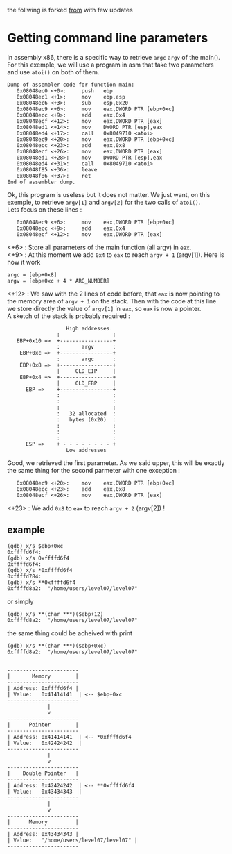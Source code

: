 the follwing is forked [from](https://github.com/maxisimo/42-RainFall/blob/main/doc/asm_x86/main_args.md) with few updates

# Getting command line parameters

In assembly x86, there is a specific way to retrieve `argc` `argv` of the main().  
For this exemple, we will use a program in asm that take two parameters and use `atoi()` on both of them.  
```
Dump of assembler code for function main:
   0x08048ec0 <+0>:     push   ebp
   0x08048ec1 <+1>:     mov    ebp,esp
   0x08048ec6 <+3>:     sub    esp,0x20
   0x08048ec9 <+6>:     mov    eax,DWORD PTR [ebp+0xc]
   0x08048ecc <+9>:     add    eax,0x4
   0x08048ecf <+12>:    mov    eax,DWORD PTR [eax]
   0x08048ed1 <+14>:    mov    DWORD PTR [esp],eax
   0x08048ed4 <+17>:    call   0x8049710 <atoi>
   0x08048ec9 <+20>:    mov    eax,DWORD PTR [ebp+0xc]
   0x08048ecc <+23>:    add    eax,0x8
   0x08048ecf <+26>:    mov    eax,DWORD PTR [eax]
   0x08048ed1 <+28>:    mov    DWORD PTR [esp],eax
   0x08048ed4 <+31>:    call   0x8049710 <atoi>
   0x08048f85 <+36>:    leave
   0x08048f86 <+37>:    ret
End of assembler dump.
```
Ok, this program is useless but it does not matter. We just want, on this exemple, to retrieve `argv[1]` and `argv[2]` for the two calls of `atoi()`.  
Lets focus on these lines :
```
   0x08048ec9 <+6>:     mov    eax,DWORD PTR [ebp+0xc]
   0x08048ecc <+9>:     add    eax,0x4
   0x08048ecf <+12>:    mov    eax,DWORD PTR [eax]
```
<+6> : Store all parameters of the main function (all argv) in `eax`.  
<+9> : At this moment we add `0x4` to `eax` to reach `argv + 1` (argv[1]). Here is how it work  
```
argc = [ebp+0x8]  
argv = [ebp+0xc + 4 * ARG_NUMBER]
```
<+12> : We saw with the 2 lines of code before, that `eax` is now pointing to the memory area of `argv + 1` on the stack. Then with the code at this line we store directly the value of `argv[1]` in `eax`, so `eax` is now a pointer.  
A sketch of the stack is probably required :
```
                   High addresses
                :                 :
   EBP+0x10 =>  +-----------------+
                :       argv      :
    EBP+0xc =>  +-----------------+
                :       argc      :
    EBP+0x8 =>  +-----------------+
                |     OLD_EIP     |
    EBP+0x4 =>  +-----------------+
                |     OLD_EBP     |
      EBP =>    +-----------------+
                :                 :
                :                 :
                :                 :
                :   32 allocated  :
                :   bytes (0x20)  :
                :                 :
                :                 :
                :                 :
      ESP =>    + - - - - - - - - +
                   Low addresses
```
Good, we retrieved the first parameter. As we said upper, this will be exactly the same thing for the second parmeter with one exception :
```
   0x08048ec9 <+20>:    mov    eax,DWORD PTR [ebp+0xc]
   0x08048ecc <+23>:    add    eax,0x8
   0x08048ecf <+26>:    mov    eax,DWORD PTR [eax]
```
<+23> : We add `0x8` to `eax` to reach `argv + 2` (argv[2]) ! 



## example

```
(gdb) x/s $ebp+0xc
0xffffd6f4:	 
(gdb) x/s 0xffffd6f4
0xffffd6f4:	 
(gdb) x/s *0xffffd6f4
0xffffd784:	 
(gdb) x/s **0xffffd6f4
0xffffd8a2:	 "/home/users/level07/level07"
```
or simply
```
(gdb) x/s **(char ***)($ebp+12)
0xffffd8a2:	 "/home/users/level07/level07"
```
the same thing could be acheived with print
```
(gdb) x/s **(char ***)($ebp+0xc)
0xffffd8a2:	 "/home/users/level07/level07"
```



```

-----------------------
|       Memory        |
-----------------------
| Address: 0xffffd6f4 |
| Value:   0x41414141  | <-- $ebp+0xc
-----------------------
             |
             v
-----------------------
|      Pointer        |
-----------------------
| Address: 0x41414141  | <-- *0xffffd6f4
| Value:   0x42424242  |
-----------------------
             |
             v
-----------------------
|    Double Pointer   |
-----------------------
| Address: 0x42424242  | <-- **0xffffd6f4
| Value:   0x43434343  |
-----------------------
             |
             v
-----------------------
|      Memory         |
-----------------------
| Address: 0x43434343 |
| Value:   "/home/users/level07/level07" |
-----------------------

```


